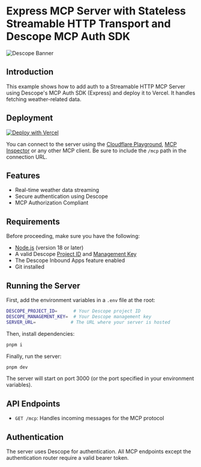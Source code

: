 # Express MCP Server with Stateless Streamable HTTP Transport and Descope MCP Auth SDK

![Descope Banner](https://github.com/descope/.github/assets/32936811/d904d37e-e3fa-4331-9f10-2880bb708f64)

## Introduction

This example shows how to add auth to a Streamable HTTP MCP Server using Descope's MCP Auth SDK (Express) and deploy it to Vercel. It handles fetching weather-related data.

## Deployment

[![Deploy with Vercel](https://vercel.com/button)](https://vercel.com/new/clone?repository-url=https://github.com/descope/ai/tree/main/examples/express-mcp-server&env=DESCOPE_PROJECT_ID,DESCOPE_MANAGEMENT_KEY,SERVER_URL&envDescription=Required%20environment%20variables%20for%20the%20MCP%20server&envLink=https://github.com/descope/ai/tree/main/examples/express-mcp-server#requirements)

You can connect to the server using the [Cloudflare Playground](https://playground.ai.cloudflare.com/), [MCP Inspector](https://modelcontextprotocol.io/docs/tools/inspector) or any other MCP client. Be sure to include the `/mcp` path in the connection URL.

## Features

- Real-time weather data streaming
- Secure authentication using Descope
- MCP Authorization Compliant

## Requirements

Before proceeding, make sure you have the following:

- [Node.js](https://nodejs.org/) (version 18 or later)
- A valid Descope [Project ID](https://app.descope.com/settings/project) and [Management Key](https://app.descope.com/settings/company/managementkeys)
- The Descope Inbound Apps feature enabled
- Git installed

## Running the Server

First, add the environment variables in a `.env` file at the root:

```bash
DESCOPE_PROJECT_ID=      # Your Descope project ID
DESCOPE_MANAGEMENT_KEY=  # Your Descope management key
SERVER_URL=             # The URL where your server is hosted
```

Then, install dependencies:

```bash
pnpm i
```

Finally, run the server:

```bash
pnpm dev
```

The server will start on port 3000 (or the port specified in your environment variables).

## API Endpoints

- `GET /mcp`: Handles incoming messages for the MCP protocol

## Authentication

The server uses Descope for authentication. All MCP endpoints except the authentication router require a valid bearer token.
